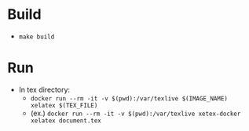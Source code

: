 # Build
- `make build`

# Run
- In tex directory:
    - `docker run --rm -it -v $(pwd):/var/texlive $(IMAGE_NAME) xelatex $(TEX_FILE)`
    - (ex.) `docker run --rm -it -v $(pwd):/var/texlive xetex-docker xelatex document.tex`
